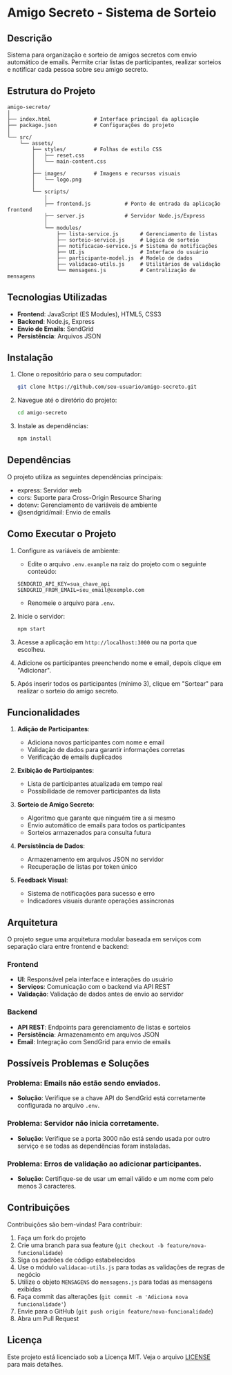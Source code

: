 # Amigo Secreto - Sistema de Sorteio

## Descrição

Sistema para organização e sorteio de amigos secretos com envio automático de emails. Permite criar listas de participantes, realizar sorteios e notificar cada pessoa sobre seu amigo secreto.

## Estrutura do Projeto

```
amigo-secreto/
│
├── index.html              # Interface principal da aplicação
├── package.json            # Configurações do projeto
│
└── src/
    └── assets/
        ├── styles/         # Folhas de estilo CSS
        │   ├── reset.css
        │   └── main-content.css
        │
        ├── images/         # Imagens e recursos visuais
        │   └── logo.png
        │
        └── scripts/
            │
            ├── frontend.js           # Ponto de entrada da aplicação frontend
            ├── server.js             # Servidor Node.js/Express
            │
            └── modules/
                ├── lista-service.js       # Gerenciamento de listas
                ├── sorteio-service.js     # Lógica de sorteio
                ├── notificacao-service.js # Sistema de notificações
                ├── UI.js                  # Interface do usuário
                ├── participante-model.js  # Modelo de dados
                ├── validacao-utils.js     # Utilitários de validação
                └── mensagens.js           # Centralização de mensagens
```

## Tecnologias Utilizadas

- **Frontend**: JavaScript (ES Modules), HTML5, CSS3
- **Backend**: Node.js, Express
- **Envio de Emails**: SendGrid
- **Persistência**: Arquivos JSON

## Instalação

1. Clone o repositório para o seu computador:
    ```bash
    git clone https://github.com/seu-usuario/amigo-secreto.git
    ```
    
2. Navegue até o diretório do projeto:
    ```bash
    cd amigo-secreto
    ```

3. Instale as dependências:
    ```bash
    npm install
    ```

## Dependências

O projeto utiliza as seguintes dependências principais:
- express: Servidor web
- cors: Suporte para Cross-Origin Resource Sharing
- dotenv: Gerenciamento de variáveis de ambiente
- @sendgrid/mail: Envio de emails

## Como Executar o Projeto

1. Configure as variáveis de ambiente:
   - Edite o arquivo `.env.example` na raiz do projeto com o seguinte conteúdo:
   ```
   SENDGRID_API_KEY=sua_chave_api
   SENDGRID_FROM_EMAIL=seu_email@exemplo.com
   ```
   - Renomeie o arquivo para `.env`.

2. Inicie o servidor:
   ```bash
   npm start
   ```

3. Acesse a aplicação em `http://localhost:3000` ou na porta que escolheu.

4. Adicione os participantes preenchendo nome e email, depois clique em "Adicionar".

5. Após inserir todos os participantes (mínimo 3), clique em "Sortear" para realizar o sorteio do amigo secreto.

## Funcionalidades

1. **Adição de Participantes**:
    - Adiciona novos participantes com nome e email
    - Validação de dados para garantir informações corretas
    - Verificação de emails duplicados

2. **Exibição de Participantes**:
    - Lista de participantes atualizada em tempo real
    - Possibilidade de remover participantes da lista

3. **Sorteio de Amigo Secreto**:
    - Algoritmo que garante que ninguém tire a si mesmo
    - Envio automático de emails para todos os participantes
    - Sorteios armazenados para consulta futura

4. **Persistência de Dados**:
    - Armazenamento em arquivos JSON no servidor
    - Recuperação de listas por token único

5. **Feedback Visual**:
    - Sistema de notificações para sucesso e erro
    - Indicadores visuais durante operações assíncronas

## Arquitetura

O projeto segue uma arquitetura modular baseada em serviços com separação clara entre frontend e backend:

### Frontend
- **UI**: Responsável pela interface e interações do usuário
- **Serviços**: Comunicação com o backend via API REST
- **Validação**: Validação de dados antes de envio ao servidor

### Backend
- **API REST**: Endpoints para gerenciamento de listas e sorteios
- **Persistência**: Armazenamento em arquivos JSON
- **Email**: Integração com SendGrid para envio de emails

## Possíveis Problemas e Soluções

### Problema: Emails não estão sendo enviados.
- **Solução**: Verifique se a chave API do SendGrid está corretamente configurada no arquivo `.env`.

### Problema: Servidor não inicia corretamente.
- **Solução**: Verifique se a porta 3000 não está sendo usada por outro serviço e se todas as dependências foram instaladas.

### Problema: Erros de validação ao adicionar participantes.
- **Solução**: Certifique-se de usar um email válido e um nome com pelo menos 3 caracteres.

## Contribuições

Contribuições são bem-vindas! Para contribuir:

1. Faça um fork do projeto
2. Crie uma branch para sua feature (`git checkout -b feature/nova-funcionalidade`)
3. Siga os padrões de código estabelecidos
4. Use o módulo `validacao-utils.js` para todas as validações de regras de negócio
5. Utilize o objeto `MENSAGENS` do `mensagens.js` para todas as mensagens exibidas
6. Faça commit das alterações (`git commit -m 'Adiciona nova funcionalidade'`)
7. Envie para o GitHub (`git push origin feature/nova-funcionalidade`)
8. Abra um Pull Request

## Licença

Este projeto está licenciado sob a Licença MIT. Veja o arquivo [LICENSE](LICENSE) para mais detalhes.

